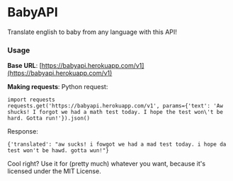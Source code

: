 # BabyAPI

Translate english to baby from any language with this API!

### Usage
**Base URL**:
[https://babyapi.herokuapp.com/v1](https://babyapi.herokuapp.com/v1)

**Making requests**:
Python request:

    import requests
    requests.get('https://babyapi.herokuapp.com/v1', params={'text': 'Aw shucks! I forgot we had a math test today. I hope the test won\'t be hard. Gotta run!'}).json()

Response:

    {'translated': "aw sucks! i fowgot we had a mad test today. i hope da test won't be hawd. gotta wun!"}

Cool right? Use it for (pretty much) whatever you want, because it's licensed under the MIT License.